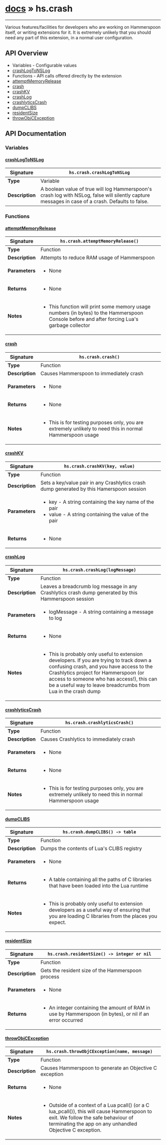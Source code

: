 # [docs](index.md) » hs.crash
---

Various features/facilities for developers who are working on Hammerspoon itself, or writing extensions for it. It is extremely unlikely that you should need any part of this extension, in a normal user configuration.

## API Overview
* Variables - Configurable values
 * [crashLogToNSLog](#crashlogtonslog)
* Functions - API calls offered directly by the extension
 * [attemptMemoryRelease](#attemptmemoryrelease)
 * [crash](#crash)
 * [crashKV](#crashkv)
 * [crashLog](#crashlog)
 * [crashlyticsCrash](#crashlyticscrash)
 * [dumpCLIBS](#dumpclibs)
 * [residentSize](#residentsize)
 * [throwObjCException](#throwobjcexception)

## API Documentation

### Variables

#### [crashLogToNSLog](#crashlogtonslog)
| <span style="font-align: left;">**Signature**</span> | <span style="font-align: left;">`hs.crash.crashLogToNSLog` </span>                                                |
| -----------------------------------------------------|---------------------------------------------------------------------------------------------------------|
| **Type**                                             | Variable                                                                                         |
| **Description**                                      | A boolean value of true will log Hammerspoon's crash log with NSLog, false will silently capture messages in case of a crash. Defaults to false.                                                                                         |

### Functions

#### [attemptMemoryRelease](#attemptmemoryrelease)
| <span style="font-align: left;">**Signature**</span> | <span style="font-align: left;">`hs.crash.attemptMemoryRelease()` </span>                                                |
| -----------------------------------------------------|---------------------------------------------------------------------------------------------------------|
| **Type**                                             | Function                                                                                         |
| **Description**                                      | Attempts to reduce RAM usage of Hammerspoon                                                                                         |
| **Parameters**                                       | <ul><li>None</li></ul> |
| **Returns**                                          | <ul><li>None</li></ul>          |
| **Notes**                                            | <ul><li>This function will print some memory usage numbers (in bytes) to the Hammerspoon Console before and after forcing Lua's garbage collector</li></ul>                |

#### [crash](#crash)
| <span style="font-align: left;">**Signature**</span> | <span style="font-align: left;">`hs.crash.crash()` </span>                                                |
| -----------------------------------------------------|---------------------------------------------------------------------------------------------------------|
| **Type**                                             | Function                                                                                         |
| **Description**                                      | Causes Hammerspoon to immediately crash                                                                                         |
| **Parameters**                                       | <ul><li>None</li></ul> |
| **Returns**                                          | <ul><li>None</li></ul>          |
| **Notes**                                            | <ul><li>This is for testing purposes only, you are extremely unlikely to need this in normal Hammerspoon usage</li></ul>                |

#### [crashKV](#crashkv)
| <span style="font-align: left;">**Signature**</span> | <span style="font-align: left;">`hs.crash.crashKV(key, value)` </span>                                                |
| -----------------------------------------------------|---------------------------------------------------------------------------------------------------------|
| **Type**                                             | Function                                                                                         |
| **Description**                                      | Sets a key/value pair in any Crashlytics crash dump generated by this Hamerspoon session                                                                                         |
| **Parameters**                                       | <ul><li>key - A string containing the key name of the pair</li><li>value - A string containing the value of the pair</li></ul> |
| **Returns**                                          | <ul><li>None</li></ul>          |

#### [crashLog](#crashlog)
| <span style="font-align: left;">**Signature**</span> | <span style="font-align: left;">`hs.crash.crashLog(logMessage)` </span>                                                |
| -----------------------------------------------------|---------------------------------------------------------------------------------------------------------|
| **Type**                                             | Function                                                                                         |
| **Description**                                      | Leaves a breadcrumb log message in any Crashlytics crash dump generated by this Hammerspoon session                                                                                         |
| **Parameters**                                       | <ul><li>logMessage - A string containing a message to log</li></ul> |
| **Returns**                                          | <ul><li>None</li></ul>          |
| **Notes**                                            | <ul><li>This is probably only useful to extension developers. If you are trying to track down a confusing crash, and you have access to the Crashlytics project for Hammerspoon (or access to someone who has access!), this can be a useful way to leave breadcrumbs from Lua in the crash dump</li></ul>                |

#### [crashlyticsCrash](#crashlyticscrash)
| <span style="font-align: left;">**Signature**</span> | <span style="font-align: left;">`hs.crash.crashlyticsCrash()` </span>                                                |
| -----------------------------------------------------|---------------------------------------------------------------------------------------------------------|
| **Type**                                             | Function                                                                                         |
| **Description**                                      | Causes Crashlytics to immediately crash                                                                                         |
| **Parameters**                                       | <ul><li>None</li></ul> |
| **Returns**                                          | <ul><li>None</li></ul>          |
| **Notes**                                            | <ul><li>This is for testing purposes only, you are extremely unlikely to need this in normal Hammerspoon usage</li></ul>                |

#### [dumpCLIBS](#dumpclibs)
| <span style="font-align: left;">**Signature**</span> | <span style="font-align: left;">`hs.crash.dumpCLIBS() -> table` </span>                                                |
| -----------------------------------------------------|---------------------------------------------------------------------------------------------------------|
| **Type**                                             | Function                                                                                         |
| **Description**                                      | Dumps the contents of Lua's CLIBS registry                                                                                         |
| **Parameters**                                       | <ul><li>None</li></ul> |
| **Returns**                                          | <ul><li>A table containing all the paths of C libraries that have been loaded into the Lua runtime</li></ul>          |
| **Notes**                                            | <ul><li>This is probably only useful to extension developers as a useful way of ensuring that you are loading C libraries from the places you expect.</li></ul>                |

#### [residentSize](#residentsize)
| <span style="font-align: left;">**Signature**</span> | <span style="font-align: left;">`hs.crash.residentSize() -> integer or nil` </span>                                                |
| -----------------------------------------------------|---------------------------------------------------------------------------------------------------------|
| **Type**                                             | Function                                                                                         |
| **Description**                                      | Gets the resident size of the Hammerspoon process                                                                                         |
| **Parameters**                                       | <ul><li>None</li></ul> |
| **Returns**                                          | <ul><li>An integer containing the amount of RAM in use by Hammerspoon (in bytes), or nil if an error occurred</li></ul>          |

#### [throwObjCException](#throwobjcexception)
| <span style="font-align: left;">**Signature**</span> | <span style="font-align: left;">`hs.crash.throwObjCException(name, message)` </span>                                                |
| -----------------------------------------------------|---------------------------------------------------------------------------------------------------------|
| **Type**                                             | Function                                                                                         |
| **Description**                                      | Causes Hammerspoon to generate an Objective C exception                                                                                         |
| **Returns**                                          | <ul><li>None</li></ul>          |
| **Notes**                                            | <ul><li>Outside of a context of a Lua pcall() (or a C lua_pcall()), this will cause Hammerspoon to exit. We follow the safe behaviour of terminating the app on any unhandled Objective C exception.</li></ul>                |

